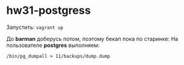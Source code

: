 # hw31-postgress

 Запустить: `vagrant up`

 До **barman** доберусь потом, поэтому бекап пока по старинке:
 На пользователе **postgres** выполняем:
 ```
 /bin/pg_dumpall > 11/backups/dump.dump
 ```
